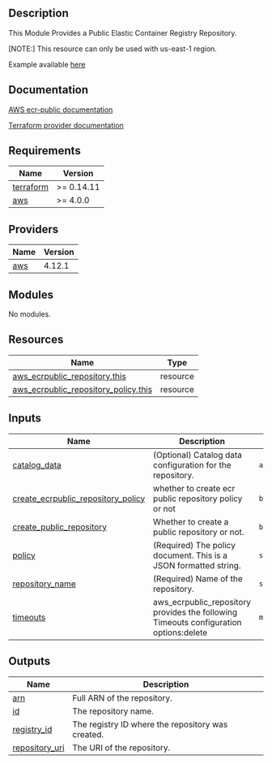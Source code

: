 ## Description

This Module Provides a Public Elastic Container Registry Repository.

[NOTE:] This resource can only be used with us-east-1 region.

Example available [here](https://github.com/boldlink/terraform-aws-ecr-public/tree/main/examples)

## Documentation

[AWS ecr-public documentation](https://docs.aws.amazon.com/AmazonECR/latest/public/public-repository-create.html)

[Terraform provider documentation](https://registry.terraform.io/providers/hashicorp/aws/latest/docs/resources/ecrpublic_repository)


<!-- BEGINNING OF PRE-COMMIT-TERRAFORM DOCS HOOK -->
## Requirements

| Name | Version |
|------|---------|
| <a name="requirement_terraform"></a> [terraform](#requirement\_terraform) | >= 0.14.11 |
| <a name="requirement_aws"></a> [aws](#requirement\_aws) | >= 4.0.0 |

## Providers

| Name | Version |
|------|---------|
| <a name="provider_aws"></a> [aws](#provider\_aws) | 4.12.1 |

## Modules

No modules.

## Resources

| Name | Type |
|------|------|
| [aws_ecrpublic_repository.this](https://registry.terraform.io/providers/hashicorp/aws/latest/docs/resources/ecrpublic_repository) | resource |
| [aws_ecrpublic_repository_policy.this](https://registry.terraform.io/providers/hashicorp/aws/latest/docs/resources/ecrpublic_repository_policy) | resource |

## Inputs

| Name | Description | Type | Default | Required |
|------|-------------|------|---------|:--------:|
| <a name="input_catalog_data"></a> [catalog\_data](#input\_catalog\_data) | (Optional) Catalog data configuration for the repository. | `any` | `[]` | no |
| <a name="input_create_ecrpublic_repository_policy"></a> [create\_ecrpublic\_repository\_policy](#input\_create\_ecrpublic\_repository\_policy) | whether to create ecr public repository policy or not | `bool` | `false` | no |
| <a name="input_create_public_repository"></a> [create\_public\_repository](#input\_create\_public\_repository) | Whether to create a public repository or not. | `bool` | `false` | no |
| <a name="input_policy"></a> [policy](#input\_policy) | (Required) The policy document. This is a JSON formatted string. | `string` | `""` | no |
| <a name="input_repository_name"></a> [repository\_name](#input\_repository\_name) | (Required) Name of the repository. | `string` | n/a | yes |
| <a name="input_timeouts"></a> [timeouts](#input\_timeouts) | aws\_ecrpublic\_repository provides the following Timeouts configuration options:delete | `map(any)` | `{}` | no |

## Outputs

| Name | Description |
|------|-------------|
| <a name="output_arn"></a> [arn](#output\_arn) | Full ARN of the repository. |
| <a name="output_id"></a> [id](#output\_id) | The repository name. |
| <a name="output_registry_id"></a> [registry\_id](#output\_registry\_id) | The registry ID where the repository was created. |
| <a name="output_repository_uri"></a> [repository\_uri](#output\_repository\_uri) | The URI of the repository. |
<!-- END OF PRE-COMMIT-TERRAFORM DOCS HOOK -->
